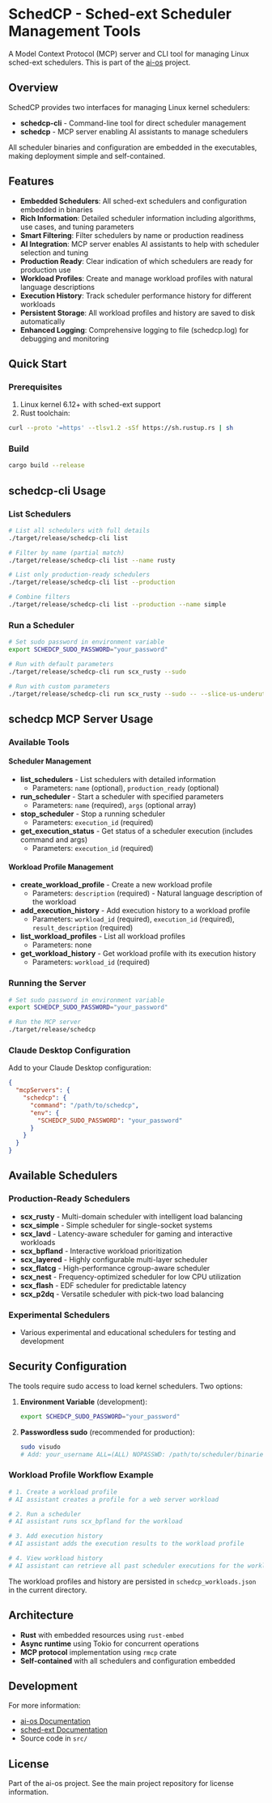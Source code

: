 # SchedCP - Sched-ext Scheduler Management Tools

A Model Context Protocol (MCP) server and CLI tool for managing Linux sched-ext schedulers. This is part of the [ai-os](https://github.com/yunwei37/ai-os) project.

## Overview

SchedCP provides two interfaces for managing Linux kernel schedulers:
- **schedcp-cli** - Command-line tool for direct scheduler management
- **schedcp** - MCP server enabling AI assistants to manage schedulers

All scheduler binaries and configuration are embedded in the executables, making deployment simple and self-contained.

## Features

- **Embedded Schedulers**: All sched-ext schedulers and configuration embedded in binaries
- **Rich Information**: Detailed scheduler information including algorithms, use cases, and tuning parameters
- **Smart Filtering**: Filter schedulers by name or production readiness
- **AI Integration**: MCP server enables AI assistants to help with scheduler selection and tuning
- **Production Ready**: Clear indication of which schedulers are ready for production use
- **Workload Profiles**: Create and manage workload profiles with natural language descriptions
- **Execution History**: Track scheduler performance history for different workloads
- **Persistent Storage**: All workload profiles and history are saved to disk automatically
- **Enhanced Logging**: Comprehensive logging to file (schedcp.log) for debugging and monitoring

## Quick Start

### Prerequisites

1. Linux kernel 6.12+ with sched-ext support
2. Rust toolchain:
```bash
curl --proto '=https' --tlsv1.2 -sSf https://sh.rustup.rs | sh
```

### Build

```bash
cargo build --release
```

## schedcp-cli Usage

### List Schedulers

```bash
# List all schedulers with full details
./target/release/schedcp-cli list

# Filter by name (partial match)
./target/release/schedcp-cli list --name rusty

# List only production-ready schedulers
./target/release/schedcp-cli list --production

# Combine filters
./target/release/schedcp-cli list --production --name simple
```

### Run a Scheduler

```bash
# Set sudo password in environment variable
export SCHEDCP_SUDO_PASSWORD="your_password"

# Run with default parameters
./target/release/schedcp-cli run scx_rusty --sudo

# Run with custom parameters
./target/release/schedcp-cli run scx_rusty --sudo -- --slice-us-underutil 30000 --fifo-sched
```

## schedcp MCP Server Usage

### Available Tools

#### Scheduler Management
- **list_schedulers** - List schedulers with detailed information
  - Parameters: `name` (optional), `production_ready` (optional)
- **run_scheduler** - Start a scheduler with specified parameters
  - Parameters: `name` (required), `args` (optional array)
- **stop_scheduler** - Stop a running scheduler
  - Parameters: `execution_id` (required)
- **get_execution_status** - Get status of a scheduler execution (includes command and args)
  - Parameters: `execution_id` (required)

#### Workload Profile Management
- **create_workload_profile** - Create a new workload profile
  - Parameters: `description` (required) - Natural language description of the workload
- **add_execution_history** - Add execution history to a workload profile
  - Parameters: `workload_id` (required), `execution_id` (required), `result_description` (required)
- **list_workload_profiles** - List all workload profiles
  - Parameters: none
- **get_workload_history** - Get workload profile with its execution history
  - Parameters: `workload_id` (required)

### Running the Server

```bash
# Set sudo password in environment variable
export SCHEDCP_SUDO_PASSWORD="your_password"

# Run the MCP server
./target/release/schedcp
```

### Claude Desktop Configuration

Add to your Claude Desktop configuration:

```json
{
  "mcpServers": {
    "schedcp": {
      "command": "/path/to/schedcp",
      "env": {
        "SCHEDCP_SUDO_PASSWORD": "your_password"
      }
    }
  }
}
```

## Available Schedulers

### Production-Ready Schedulers
- **scx_rusty** - Multi-domain scheduler with intelligent load balancing
- **scx_simple** - Simple scheduler for single-socket systems
- **scx_lavd** - Latency-aware scheduler for gaming and interactive workloads
- **scx_bpfland** - Interactive workload prioritization
- **scx_layered** - Highly configurable multi-layer scheduler
- **scx_flatcg** - High-performance cgroup-aware scheduler
- **scx_nest** - Frequency-optimized scheduler for low CPU utilization
- **scx_flash** - EDF scheduler for predictable latency
- **scx_p2dq** - Versatile scheduler with pick-two load balancing

### Experimental Schedulers
- Various experimental and educational schedulers for testing and development

## Security Configuration

The tools require sudo access to load kernel schedulers. Two options:

1. **Environment Variable** (development):
   ```bash
   export SCHEDCP_SUDO_PASSWORD="your_password"
   ```

2. **Passwordless sudo** (recommended for production):
   ```bash
   sudo visudo
   # Add: your_username ALL=(ALL) NOPASSWD: /path/to/scheduler/binaries
   ```

### Workload Profile Workflow Example

```bash
# 1. Create a workload profile
# AI assistant creates a profile for a web server workload

# 2. Run a scheduler
# AI assistant runs scx_bpfland for the workload

# 3. Add execution history
# AI assistant adds the execution results to the workload profile

# 4. View workload history
# AI assistant can retrieve all past scheduler executions for the workload
```

The workload profiles and history are persisted in `schedcp_workloads.json` in the current directory.

## Architecture

- **Rust** with embedded resources using `rust-embed`
- **Async runtime** using Tokio for concurrent operations
- **MCP protocol** implementation using `rmcp` crate
- **Self-contained** with all schedulers and configuration embedded

## Development

For more information:
- [ai-os Documentation](https://github.com/yunwei37/ai-os)
- [sched-ext Documentation](https://github.com/sched-ext/scx)
- Source code in `src/`

## License

Part of the ai-os project. See the main project repository for license information.